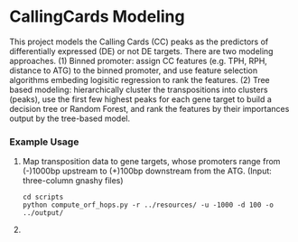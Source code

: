 # CallingCards Modeling

This project models the Calling Cards (CC) peaks as the predictors of differentially expressed (DE) or not DE targets. There are two modeling approaches. (1) Binned promoter: assign CC features (e.g. TPH, RPH, distance to ATG) to the binned promoter, and use feature selection algorithms embeding logisitic regression to rank the features. (2) Tree based modeling: hierarchically cluster the transpositions into clusters (peaks), use the first few highest peaks for each gene target to build a decision tree or Random Forest, and rank the features by their importances output by the tree-based model. 

### Example Usage

1. Map transposition data to gene targets, whose promoters range from (-)1000bp upstream to (+)100bp downstream from the ATG. (Input: three-column gnashy files)

    ```
    cd scripts
    python compute_orf_hops.py -r ../resources/ -u -1000 -d 100 -o ../output/
    ```

2. 

